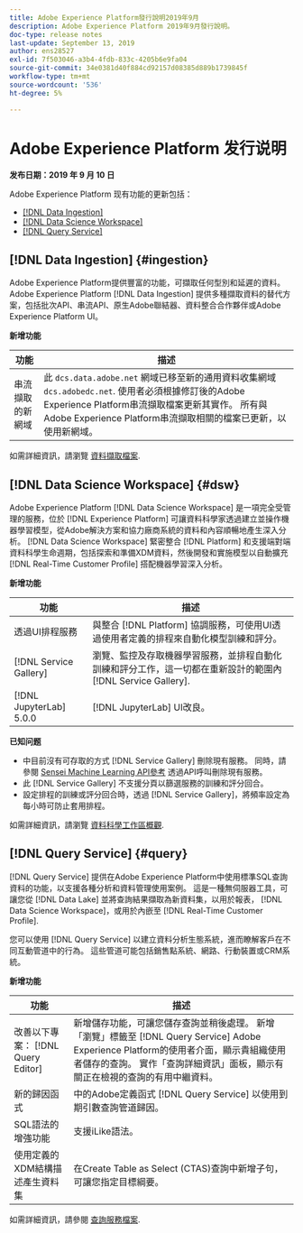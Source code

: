 ```yaml
---
title: Adobe Experience Platform發行說明2019年9月
description: Adobe Experience Platform 2019年9月發行說明。
doc-type: release notes
last-update: September 13, 2019
author: ens28527
exl-id: 7f503046-a3b4-4fdb-833c-4205b6e9fa04
source-git-commit: 34e0381d40f884cd92157d08385d889b1739845f
workflow-type: tm+mt
source-wordcount: '536'
ht-degree: 5%

---
```


# Adobe Experience Platform 发行说明

**发布日期：2019 年 9 月 10 日**

Adobe Experience Platform 现有功能的更新包括：

* [[!DNL Data Ingestion]](#ingestion)
* [[!DNL Data Science Workspace]](#dsw)
* [[!DNL Query Service]](#query)

## [!DNL Data Ingestion] {#ingestion}

Adobe Experience Platform提供豐富的功能，可擷取任何型別和延遲的資料。 Adobe Experience Platform [!DNL Data Ingestion] 提供多種擷取資料的替代方案，包括批次API、串流API、原生Adobe聯結器、資料整合合作夥伴或Adobe Experience Platform UI。

**新增功能**

| 功能 | 描述 |
| ----------- | ---------- |
| 串流擷取的新網域 | 此 `dcs.data.adobe.net` 網域已移至新的通用資料收集網域 `dcs.adobedc.net`. 使用者必須根據修訂後的Adobe Experience Platform串流擷取檔案更新其實作。 所有與Adobe Experience Platform串流擷取相關的檔案已更新，以使用新網域。 |

如需詳細資訊，請瀏覽 [資料擷取檔案](../../ingestion/home.md).

## [!DNL Data Science Workspace] {#dsw}

Adobe Experience Platform [!DNL Data Science Workspace] 是一項完全受管理的服務，位於 [!DNL Experience Platform] 可讓資料科學家透過建立並操作機器學習模型，從Adobe解決方案和協力廠商系統的資料和內容順暢地產生深入分析。 [!DNL Data Science Workspace] 緊密整合 [!DNL Platform] 和支援端對端資料科學生命週期，包括探索和準備XDM資料，然後開發和實施模型以自動擴充 [!DNL Real-Time Customer Profile] 搭配機器學習深入分析。

**新增功能**

| 功能 | 描述 |
| -----------| ---------- |
| 透過UI排程服務 | 與整合 [!DNL Platform] 協調服務，可使用UI透過使用者定義的排程來自動化模型訓練和評分。 |
| [!DNL Service Gallery] | 瀏覽、監控及存取機器學習服務，並排程自動化訓練和評分工作，這一切都在重新設計的範圍內 [!DNL Service Gallery]. |
| [!DNL JupyterLab] 5.0.0 | [!DNL JupyterLab] UI改良。 |

**已知问题**

* 中目前沒有可存取的方式 [!DNL Service Gallery] 刪除現有服務。 同時，請參閱 [Sensei Machine Learning API參考](https://www.adobe.io/apis/experienceplatform/home/api-reference.html#!acpdr/swagger-specs/sensei-ml-api.yaml) 透過API呼叫刪除現有服務。
* 此 [!DNL Service Gallery] 不支援分頁以篩選服務的訓練和評分回合。
* 設定排程的訓練或評分回合時，透過 [!DNL Service Gallery]，將頻率設定為每小時可防止套用排程。

如需詳細資訊，請瀏覽 [資料科學工作區概觀](../../data-science-workspace/home.md).

## [!DNL Query Service] {#query}

[!DNL Query Service] 提供在Adobe Experience Platform中使用標準SQL查詢資料的功能，以支援各種分析和資料管理使用案例。 這是一種無伺服器工具，可讓您從 [!DNL Data Lake] 並將查詢結果擷取為新資料集，以用於報表， [!DNL Data Science Workspace]，或用於內嵌至 [!DNL Real-Time Customer Profile].

您可以使用 [!DNL Query Service] 以建立資料分析生態系統，進而瞭解客戶在不同互動管道中的行為。 這些管道可能包括銷售點系統、網路、行動裝置或CRM系統。

**新增功能**

| 功能 | 描述 |
| -----------| ---------- |
| 改善以下專案： [!DNL Query Editor] | 新增儲存功能，可讓您儲存查詢並稍後處理。 新增「瀏覽」標籤至 [!DNL Query Service] Adobe Experience Platform的使用者介面，顯示貴組織使用者儲存的查詢。 實作「查詢詳細資訊」面板，顯示有關正在檢視的查詢的有用中繼資料。 |
| 新的歸因函式 | 中的Adobe定義函式 [!DNL Query Service] 以使用到期引數查詢管道歸因。 |
| SQL語法的增強功能 | 支援iLike語法。 |
| 使用定義的XDM結構描述產生資料集 | 在Create Table as Select (CTAS)查詢中新增子句，可讓您指定目標綱要。 |

如需詳細資訊，請參閱 [查詢服務檔案](../../query-service/home.md).

